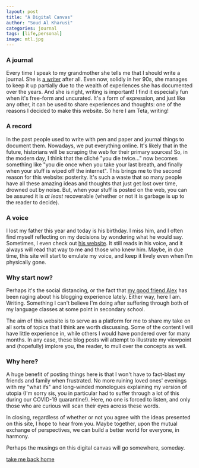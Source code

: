 ```yaml
---
layout: post
title: "A Digital Canvas"
author: "Soud Al Kharusi"
categories: journal
tags: [life,personal]
image: mtl.jpg
---
```


### A journal

Every time I speak to my grandmother she tells me that I should write a journal. She is <a href="https://www.amazon.com/s?i=stripbooks&rh=p_27%3ANaila+Barwani&s=relevancerank&text=Naila+Barwani&ref=dp_byline_sr_book_1" target="_blank">a writer</a> after all. Even now, solidly in her 90s, she manages to keep it up partially due to the wealth of experiences she has documented over the years. And she is right, writing is important! I find it especially fun when it's free-form and uncurated. It's a form of expression, and just like any other, it can be used to share experiences and thoughts: one of the reasons I decided to make this website. So here I am Teta, writing!

### A record

In the past people used to write with pen and paper and journal things to document them. Nowadays, we put everything online. It's likely that in the future, historians will be scraping the web for their primary sources! So, in the modern day, I think that the cliché "you die twice..." now becomes something like "you die once when you take your last breath, and finally when your stuff is wiped off the internet". This brings me to the second reason for this website: posterity. It's such a waste that so many people have all these amazing ideas and thoughts that just get lost over time, drowned out by noise. But, when your stuff is posted on the web, you can be assured it is _at least_ recoverable (whether or not it is garbage is up to the reader to decide).

### A voice

I lost my father this year and today is his birthday. I miss him, and I often find myself reflecting on my decisions by wondering what he would say. Sometimes, I even check out <a href="http://samirkharusi.net/" target="_blank">his website</a>. It still reads in his voice, and it always will read that way to me and those who knew him. Maybe, in due time, this site will start to emulate my voice, and keep it lively even when I'm physically gone.

### Why start now?

Perhaps it's the social distancing, or the fact that <a href="https://medium.com/@wzm" target="_blank">my good friend Alex</a> has been raging about his blogging experience lately. Either way, here I am. Writing. Something I can't believe I'm doing after suffering through both of my language classes at some point in secondary school.

The aim of this website is to serve as a platform for me to share my take on all sorts of topics that I think are worth discussing. Some of the content I will have little experience in, while others I would have pondered over for many months. In any case, these blog posts will attempt to illustrate my viewpoint and (hopefully) implore you, the reader, to mull over the concepts as well. 

### Why here?

A huge benefit of posting things here is that I won't have to fact-blast my friends and family when frustrated. No more ruining loved ones' evenings with my "what ifs" and long-winded monologues explaining my version of utopia (I'm sorry sis, you in particular had to suffer through a lot of this during our COVID-19 quarantine!). Here, no one is forced to listen, and only those who are curious will scan their eyes across these words. 

In closing, regardless of whether or not you agree with the ideas presented on this site, I hope to hear from you. Maybe together, upon the mutual exchange of perspectives, we can build a better world for everyone, in harmony. 

Perhaps the musings on this digital canvas will go somewhere, someday. 

<a href="../index.html">take me back home</a>
